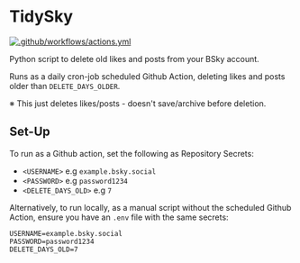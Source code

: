 # TidySky

[![.github/workflows/actions.yml](https://github.com/joshuagladwin/tidysky/actions/workflows/actions.yml/badge.svg)](https://github.com/joshuagladwin/tidysky/actions/workflows/actions.yml)

Python script to delete old likes and posts from your BSky account.

Runs as a daily cron-job scheduled Github Action, deleting likes and posts older than `DELETE_DAYS_OLDER`.

※ This just deletes likes/posts - doesn't save/archive before deletion. 

## Set-Up

To run as a Github action, set the following as Repository Secrets:

* `<USERNAME>` e.g `example.bsky.social`
* `<PASSWORD>` e.g `password1234`
* `<DELETE_DAYS_OLD>` e.g `7`

Alternatively, to run locally, as a manual script without the scheduled Github Action, ensure you have an `.env` file with the same secrets:

```env
USERNAME=example.bsky.social
PASSWORD=password1234
DELETE_DAYS_OLD=7
```

